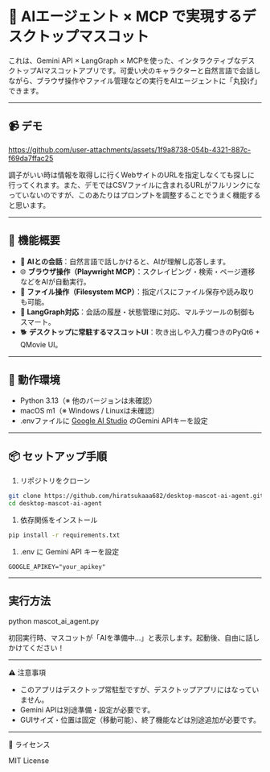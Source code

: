# 🐶 AIエージェント × MCP で実現するデスクトップマスコット

これは、Gemini API × LangGraph × MCPを使った、インタラクティブなデスクトップAIマスコットアプリです。可愛い犬のキャラクターと自然言語で会話しながら、ブラウザ操作やファイル管理などの実行をAIエージェントに「丸投げ」できます。

---

## 📹 デモ

https://github.com/user-attachments/assets/1f9a8738-054b-4321-887c-f69da7ffac25

調子がいい時は情報を取得しに行くWebサイトのURLを指定しなくても探しに行ってくれます。また、デモではCSVファイルに含まれるURLがフルリンクになっていないのですが、このあたりはプロンプトを調整することでうまく機能すると思います。

---

## 🔧 機能概要

- 🧠 **AIとの会話**：自然言語で話しかけると、AIが理解し応答します。
- 🌐 **ブラウザ操作（Playwright MCP）**：スクレイピング・検索・ページ遷移などをAIが自動実行。
- 📁 **ファイル操作（Filesystem MCP）**：指定パスにファイル保存や読み取りも可能。
- 💬 **LangGraph対応**：会話の履歴・状態管理に対応、マルチツールの制御もスマート。
- 🐕 **デスクトップに常駐するマスコットUI**：吹き出しや入力欄つきのPyQt6 + QMovie UI。

---

## 🚀 動作環境

- Python 3.13（※ 他のバージョンは未確認）
- macOS m1（※ Windows / Linuxは未確認）
- .envファイルに [Google AI Studio](https://aistudio.google.com/) のGemini APIキーを設定

---

## 📦 セットアップ手順

1. リポジトリをクローン
```bash
git clone https://github.com/hiratsukaaa682/desktop-mascot-ai-agent.git
cd desktop-mascot-ai-agent
```

1.	依存関係をインストール
```bash
pip install -r requirements.txt
```

1.	.env に Gemini API キーを設定
```
GOOGLE_APIKEY="your_apikey"
```

---

## 実行方法

python mascot_ai_agent.py

初回実行時、マスコットが「AIを準備中…」と表示します。起動後、自由に話しかけてください！

---

⚠️ 注意事項
- このアプリはデスクトップ常駐型ですが、デスクトップアプリにはなっていません。
- Gemini APIは別途準備・設定が必要です。
- GUIサイズ・位置は固定（移動可能）、終了機能などは別途追加が必要です。

---

📝 ライセンス

MIT License
